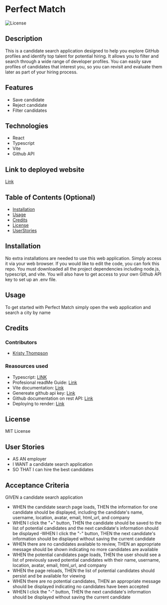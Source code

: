 # Perfect Match
![License](https://img.shields.io/badge/License-MIT-yellow.svg "License")

## Description
This is a candidate search application designed to help you explore GitHub profiles and identify top talent for potential hiring. It allows you to filter and search through a wide range of developer profiles. You can easily save profiles of candidates that interest you, so you can revisit and evaluate them later as part of your hiring process.

## Features
- Save candidate
- Reject candidate
- Filter candidates

## Technologies
- React
- Typescript
- Vite
- Github API


## Link to deployed website
[Link](https://dashboard.render.com/static/srv-ct7ubc9u0jms73d9a8o0)

## Table of Contents (Optional)
- [Installation](#installation)
- [Usage](#usage)
- [Credits](#credits)
- [License](#license)
- [UserStories](#userStories)


## Installation
No extra installations are needed to use this web application. Simply access it via your web browser.
If you would like to edit the code, you can fork this repo. You must downloaded all the project dependencies including node.js, typescript, and vite. You will also have to get access to your own Github API key to set up an .env file.


## Usage
To get started with Perfect Match simply open the web application and search a city by name 


## Credits
### Contributors
- [Kristy Thompson](https://github.com/Kristy-H-Thompson)

### Reasources used
- Typescript: [LINK](https://www.typescriptlang.org/download/)
- Profesional readMe Guide: [Link](https://coding-boot-camp.github.io/full-stack/github/professional-readme-guide)
- Vite documentation: [Link](https://vite.dev/)
- Genereate github api key: [Link](https://docs.github.com/en/authentication/keeping-your-account-and-data-secure/managing-your-personal-access-tokens#creating-a-fine-grained-personal-access-token)
- Github documentation on rest API: [Link](https://docs.github.com/en/rest/authentication/authenticating-to-the-rest-api?apiVersion=2022-11-28#authenticating-with-a-personal-access-token)
- Deploying to render: [Link](https://coding-boot-camp.github.io/full-stack/render/render-deployment-guide)

## License
MIT License

## User Stories
- AS AN employer
- I WANT a candidate search application
- SO THAT I can hire the best candidates

## Acceptance Criteria
GIVEN a candidate search application
- WHEN the candidate search page loads, THEN the information for one candidate should be displayed, including the candidate's name, username, location, avatar, email, html_url, and company
- WHEN I click the "+" button, THEN the candidate should be saved to the list of potential candidates and the next candidate's information should be displayed
-WHEN I click the "-" button, THEN the next candidate's information should be displayed without saving the current candidate
- WHEN there are no candidates available to review, THEN an appropriate message should be shown indicating no more candidates are available
- WHEN the potential candidates page loads, THEN the user should see a list of previously saved potential candidates with their name, username, location, avatar, email, html_url, and company
- WHEN the page reloads, THEN the list of potential candidates should persist and be available for viewing
- WHEN there are no potential candidates, THEN an appropriate message should be displayed indicating no candidates have been accepted
- WHEN I click the "-" button, THEN the next candidate's information should be displayed without saving the current candidate
